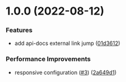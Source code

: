 # 1.0.0 (2022-08-12)


### Features

* add api-docs external link jump ([01d3612](https://github.com/IDuxFE/idux-coder/commit/01d361256cb139c0f404cd049ecb59eba0f19f0c))


### Performance Improvements

* responsive configuration ([#3](https://github.com/IDuxFE/idux-coder/issues/3)) ([2a649d1](https://github.com/IDuxFE/idux-coder/commit/2a649d1ebf1e5c110e57a5f467d024eaf8b9902c))



